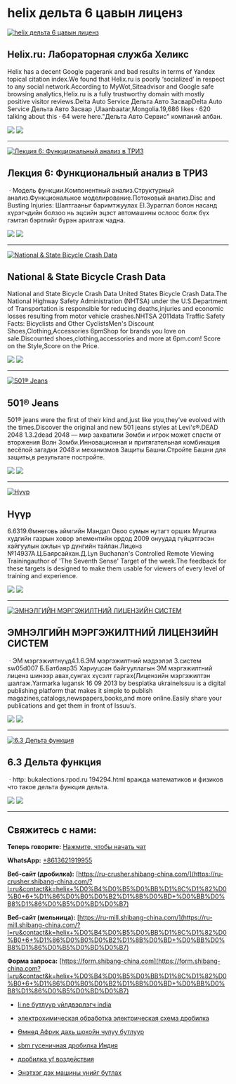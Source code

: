 # helix дельта 6 цавын лиценз

<a href="https://swt.shibang-china.com/?l=ru&img&k=helix+%D0%B4%D0%B5%D0%BB%D1%8C%D1%82%D0%B0+6+%D1%86%D0%B0%D0%B2%D1%8B%D0%BD+%D0%BB%D0%B8%D1%86%D0%B5%D0%BD%D0%B7" target="_blank">![helix дельта 6 цавын лиценз](http://static.shibang-china.com/all-800x300/289.jpg)</a>

## Helix.ru: Лабораторная служба Хеликс
Helix has a decent Google pagerank and bad results in terms of Yandex topical citation index.We found that Helix.ru is poorly ‘socialized’ in respect to any social network.According to MyWot,Siteadvisor and Google safe browsing analytics,Helix.ru is a fully trustworthy domain with mostly positive visitor reviews.Delta Auto Service Дельта Авто ЗасварDelta Auto Service Дельта Авто Засвар ,Ulaanbaatar,Mongolia.19,686 likes &#183; 620 talking about this &#183; 64 were here.&quot;Дельта Авто Сервис&quot; компаний албан.


<a href="https://whatsapp.shibangsoft.com/WhatsApp.php" target="_blank" title="WhatsApp">![](http://static.shibang-china.com/icon/whatsapp.png)</a> <a href="https://swt.shibang-china.com/?l=ru&icon&k=helix+%D0%B4%D0%B5%D0%BB%D1%8C%D1%82%D0%B0+6+%D1%86%D0%B0%D0%B2%D1%8B%D0%BD+%D0%BB%D0%B8%D1%86%D0%B5%D0%BD%D0%B7" target="_blank">![](http://static.shibang-china.com/icon/chat-ru.png)</a>

---

<a href="https://swt.shibang-china.com/?l=ru&img&k=helix+%D0%B4%D0%B5%D0%BB%D1%8C%D1%82%D0%B0+6+%D1%86%D0%B0%D0%B2%D1%8B%D0%BD+%D0%BB%D0%B8%D1%86%D0%B5%D0%BD%D0%B7" target="_blank">![Лекция 6: Функциональный анализ в ТРИЗ](http://static.shibang-china.com/all-800x300/169.jpg)</a>

## Лекция 6: Функциональный анализ в ТРИЗ
&nbsp;&#0183;&#32;Модель функции.Компонентный анализ.Структурный анализ.Функциональное моделирование.Потоковый анализ.Disc and Busting Injuries: Шалтгааныг баримтжуулах El.Зураглал болон насанд хүрэгчдийн болзоо нь эцсийн эцэст автомашины ослоос болж бүх гэмтэл бэртлийг бүрэн арилгаж чадна.


<a href="https://whatsapp.shibangsoft.com/WhatsApp.php" target="_blank" title="WhatsApp">![](http://static.shibang-china.com/icon/whatsapp.png)</a> <a href="https://swt.shibang-china.com/?l=ru&icon&k=helix+%D0%B4%D0%B5%D0%BB%D1%8C%D1%82%D0%B0+6+%D1%86%D0%B0%D0%B2%D1%8B%D0%BD+%D0%BB%D0%B8%D1%86%D0%B5%D0%BD%D0%B7" target="_blank">![](http://static.shibang-china.com/icon/chat-ru.png)</a>

---

<a href="https://swt.shibang-china.com/?l=ru&img&k=helix+%D0%B4%D0%B5%D0%BB%D1%8C%D1%82%D0%B0+6+%D1%86%D0%B0%D0%B2%D1%8B%D0%BD+%D0%BB%D0%B8%D1%86%D0%B5%D0%BD%D0%B7" target="_blank">![National &amp; State Bicycle Crash Data](http://static.shibang-china.com/all-800x300/254.jpg)</a>

## National &amp; State Bicycle Crash Data
National and State Bicycle Crash Data United States Bicycle Crash Data.The National Highway Safety Administration (NHTSA) under the U.S.Department of Transportation is responsible for reducing deaths,injuries and economic losses resulting from motor vehicle crashes.NHTSA 2011data Traffic Safety Facts: Bicyclists and Other CyclistsMen's Discount Shoes,Clothing,Accessories 6pmShop for brands you love on sale.Discounted shoes,clothing,accessories and more at 6pm.com! Score on the Style,Score on the Price.


<a href="https://whatsapp.shibangsoft.com/WhatsApp.php" target="_blank" title="WhatsApp">![](http://static.shibang-china.com/icon/whatsapp.png)</a> <a href="https://swt.shibang-china.com/?l=ru&icon&k=helix+%D0%B4%D0%B5%D0%BB%D1%8C%D1%82%D0%B0+6+%D1%86%D0%B0%D0%B2%D1%8B%D0%BD+%D0%BB%D0%B8%D1%86%D0%B5%D0%BD%D0%B7" target="_blank">![](http://static.shibang-china.com/icon/chat-ru.png)</a>

---

<a href="https://swt.shibang-china.com/?l=ru&img&k=helix+%D0%B4%D0%B5%D0%BB%D1%8C%D1%82%D0%B0+6+%D1%86%D0%B0%D0%B2%D1%8B%D0%BD+%D0%BB%D0%B8%D1%86%D0%B5%D0%BD%D0%B7" target="_blank">![501&#174; Jeans](http://static.shibang-china.com/all-800x300/741.jpg)</a>

## 501&#174; Jeans
501&#174; jeans were the first of their kind and,just like you,they've evolved with the times.Discover the original and new 501 jeans styles at Levi's&#174;.DEAD 2048 1.3.2dead 2048 — мир захватили Зомби и игрок может спасти от вторжения Волн Зомби.Инновационная и притягательная комбинация весёлой загадки 2048 и механизмов Защиты Башни.Стройте Башни для защиты,в результате постройте.


<a href="https://whatsapp.shibangsoft.com/WhatsApp.php" target="_blank" title="WhatsApp">![](http://static.shibang-china.com/icon/whatsapp.png)</a> <a href="https://swt.shibang-china.com/?l=ru&icon&k=helix+%D0%B4%D0%B5%D0%BB%D1%8C%D1%82%D0%B0+6+%D1%86%D0%B0%D0%B2%D1%8B%D0%BD+%D0%BB%D0%B8%D1%86%D0%B5%D0%BD%D0%B7" target="_blank">![](http://static.shibang-china.com/icon/chat-ru.png)</a>

---

<a href="https://swt.shibang-china.com/?l=ru&img&k=helix+%D0%B4%D0%B5%D0%BB%D1%8C%D1%82%D0%B0+6+%D1%86%D0%B0%D0%B2%D1%8B%D0%BD+%D0%BB%D0%B8%D1%86%D0%B5%D0%BD%D0%B7" target="_blank">![Нүүр](http://static.shibang-china.com/all-800x300/1128.jpg)</a>

## Нүүр
6.6319.Өмнөговь аймгийн Мандал Овоо сумын нутагт орших Мушгиа худгийн газрын ховор элементийн ордод 2009 онуудад гүйцэтгэсэн хайгуулын ажлын үр дүнгийн тайлан.Лиценз №14937А.Ц.Баярсайхан.Д.Lyn Buchanan's Controlled Remote Viewing Trainingauthor of 'The Seventh Sense' Target of the week.The feedback for these targets is designed to make them usable for viewers of every level of training and experience.


<a href="https://whatsapp.shibangsoft.com/WhatsApp.php" target="_blank" title="WhatsApp">![](http://static.shibang-china.com/icon/whatsapp.png)</a> <a href="https://swt.shibang-china.com/?l=ru&icon&k=helix+%D0%B4%D0%B5%D0%BB%D1%8C%D1%82%D0%B0+6+%D1%86%D0%B0%D0%B2%D1%8B%D0%BD+%D0%BB%D0%B8%D1%86%D0%B5%D0%BD%D0%B7" target="_blank">![](http://static.shibang-china.com/icon/chat-ru.png)</a>

---

<a href="https://swt.shibang-china.com/?l=ru&img&k=helix+%D0%B4%D0%B5%D0%BB%D1%8C%D1%82%D0%B0+6+%D1%86%D0%B0%D0%B2%D1%8B%D0%BD+%D0%BB%D0%B8%D1%86%D0%B5%D0%BD%D0%B7" target="_blank">![ЭМНЭЛГИЙН МЭРГЭЖИЛТНИЙ ЛИЦЕНЗИЙН СИСТЕМ](http://static.shibang-china.com/all-800x300/104.jpg)</a>

## ЭМНЭЛГИЙН МЭРГЭЖИЛТНИЙ ЛИЦЕНЗИЙН СИСТЕМ
&nbsp;&#0183;&#32;ЭМ мэргэжилтнүүд4.1.6.ЭМ мэргэжилтний мэдээлэл 3.систем sw05d007 Б.Батбаяр35 Хариуцсан байгууллагын ЭМ мэргэжилтний лиценз шинээр авах,сунгах хүсэлт гаргах(Лицензийн мэргэжилтэн шалгаж.Yarmarka lugansk 16 09 2013 by besplatka ukraineIssuu is a digital publishing platform that makes it simple to publish magazines,catalogs,newspapers,books,and more online.Easily share your publications and get them in front of Issuu’s.


<a href="https://whatsapp.shibangsoft.com/WhatsApp.php" target="_blank" title="WhatsApp">![](http://static.shibang-china.com/icon/whatsapp.png)</a> <a href="https://swt.shibang-china.com/?l=ru&icon&k=helix+%D0%B4%D0%B5%D0%BB%D1%8C%D1%82%D0%B0+6+%D1%86%D0%B0%D0%B2%D1%8B%D0%BD+%D0%BB%D0%B8%D1%86%D0%B5%D0%BD%D0%B7" target="_blank">![](http://static.shibang-china.com/icon/chat-ru.png)</a>

---

<a href="https://swt.shibang-china.com/?l=ru&img&k=helix+%D0%B4%D0%B5%D0%BB%D1%8C%D1%82%D0%B0+6+%D1%86%D0%B0%D0%B2%D1%8B%D0%BD+%D0%BB%D0%B8%D1%86%D0%B5%D0%BD%D0%B7" target="_blank">![6.3 Дельта функция](http://static.shibang-china.com/all-800x300/65.jpg)</a>

## 6.3 Дельта функция
&nbsp;&#0183;&#32;http: bukalections.rpod.ru 194294.html вражда математиков и физиков что такое дельта функция дельта.

<a href="https://whatsapp.shibangsoft.com/WhatsApp.php" target="_blank" title="WhatsApp">![](http://static.shibang-china.com/icon/whatsapp.png)</a> <a href="https://swt.shibang-china.com/?l=ru&icon&k=helix+%D0%B4%D0%B5%D0%BB%D1%8C%D1%82%D0%B0+6+%D1%86%D0%B0%D0%B2%D1%8B%D0%BD+%D0%BB%D0%B8%D1%86%D0%B5%D0%BD%D0%B7" target="_blank">![](http://static.shibang-china.com/icon/chat-ru.png)</a>

---
## Свяжитесь с нами:

**Теперь говорите:** [Нажмите, чтобы начать чат](https://swt.shibang-china.com?l=ru&contact&k=helix+%D0%B4%D0%B5%D0%BB%D1%8C%D1%82%D0%B0+6+%D1%86%D0%B0%D0%B2%D1%8B%D0%BD+%D0%BB%D0%B8%D1%86%D0%B5%D0%BD%D0%B7)

**WhatsApp:**  [+8613621919955](https://whatsapp.shibangsoft.com/WhatsApp.php)

**Веб-сайт (дробилка):** [https://ru-crusher.shibang-china.com/](https://ru-crusher.shibang-china.com/?l=ru&contact&k=helix+%D0%B4%D0%B5%D0%BB%D1%8C%D1%82%D0%B0+6+%D1%86%D0%B0%D0%B2%D1%8B%D0%BD+%D0%BB%D0%B8%D1%86%D0%B5%D0%BD%D0%B7)

**Веб-сайт (мельница):** [https://ru-mill.shibang-china.com/](https://ru-mill.shibang-china.com/?l=ru&contact&k=helix+%D0%B4%D0%B5%D0%BB%D1%8C%D1%82%D0%B0+6+%D1%86%D0%B0%D0%B2%D1%8B%D0%BD+%D0%BB%D0%B8%D1%86%D0%B5%D0%BD%D0%B7)

**Форма запроса:** [https://form.shibang-china.com](https://form.shibang-china.com?l=ru&contact&k=helix+%D0%B4%D0%B5%D0%BB%D1%8C%D1%82%D0%B0+6+%D1%86%D0%B0%D0%B2%D1%8B%D0%BD+%D0%BB%D0%B8%D1%86%D0%B5%D0%BD%D0%B7)

* [li ne бутлуур үйлдвэрлэгч india](../128/li%20ne%20%D0%B1%D1%83%D1%82%D0%BB%D1%83%D1%83%D1%80%20%D2%AF%D0%B9%D0%BB%D0%B4%D0%B2%D1%8D%D1%80%D0%BB%D1%8D%D0%B3%D1%87%20india.md)

* [электрохимическая обработка электрическая схема дробилка](../130/%D1%8D%D0%BB%D0%B5%D0%BA%D1%82%D1%80%D0%BE%D1%85%D0%B8%D0%BC%D0%B8%D1%87%D0%B5%D1%81%D0%BA%D0%B0%D1%8F%20%D0%BE%D0%B1%D1%80%D0%B0%D0%B1%D0%BE%D1%82%D0%BA%D0%B0%20%D1%8D%D0%BB%D0%B5%D0%BA%D1%82%D1%80%D0%B8%D1%87%D0%B5%D1%81%D0%BA%D0%B0%D1%8F%20%D1%81%D1%85%D0%B5%D0%BC%D0%B0%20%D0%B4%D1%80%D0%BE%D0%B1%D0%B8%D0%BB%D0%BA%D0%B0.md)

* [Өмнөд Африк дахь шохойн чулуу бутлуур](../129/%D3%A8%D0%BC%D0%BD%D3%A9%D0%B4%20%D0%90%D1%84%D1%80%D0%B8%D0%BA%20%D0%B4%D0%B0%D1%85%D1%8C%20%D1%88%D0%BE%D1%85%D0%BE%D0%B9%D0%BD%20%D1%87%D1%83%D0%BB%D1%83%D1%83%20%D0%B1%D1%83%D1%82%D0%BB%D1%83%D1%83%D1%80.md)

* [sbm гусеничная дробилка Индия](../130/sbm%20%D0%B3%D1%83%D1%81%D0%B5%D0%BD%D0%B8%D1%87%D0%BD%D0%B0%D1%8F%20%D0%B4%D1%80%D0%BE%D0%B1%D0%B8%D0%BB%D0%BA%D0%B0%20%D0%98%D0%BD%D0%B4%D0%B8%D1%8F.md)

* [дробилка yf воздействия](../130/%D0%B4%D1%80%D0%BE%D0%B1%D0%B8%D0%BB%D0%BA%D0%B0%20yf%20%D0%B2%D0%BE%D0%B7%D0%B4%D0%B5%D0%B9%D1%81%D1%82%D0%B2%D0%B8%D1%8F.md)

* [Энэтхэг дэх машины үнийг бутлах](../129/%D0%AD%D0%BD%D1%8D%D1%82%D1%85%D1%8D%D0%B3%20%D0%B4%D1%8D%D1%85%20%D0%BC%D0%B0%D1%88%D0%B8%D0%BD%D1%8B%20%D2%AF%D0%BD%D0%B8%D0%B9%D0%B3%20%D0%B1%D1%83%D1%82%D0%BB%D0%B0%D1%85.md)